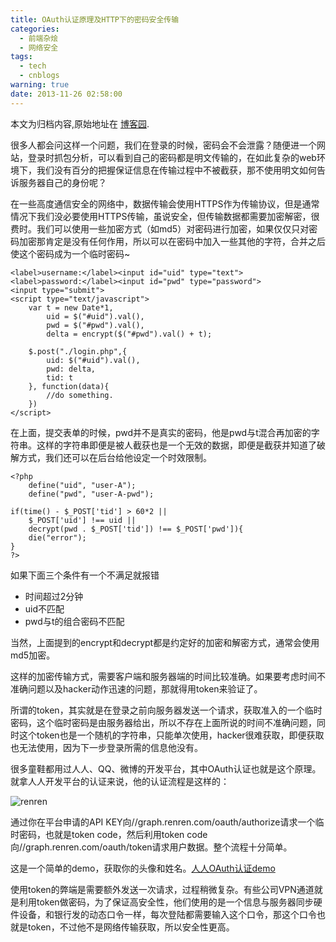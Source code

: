 ```yaml
---
title: OAuth认证原理及HTTP下的密码安全传输
categories:
  - 前端杂烩
  - 网络安全
tags:
  - tech
  - cnblogs
warning: true
date: 2013-11-26 02:58:00
---
```


<div class="history-article">本文为归档内容,原始地址在 <a href="http://www.cnblogs.com/hustskyking/archive/2013/11/26/authentication-in-web.html" target="_blank">博客园</a>.</div>

<p>很多人都会问这样一个问题，我们在登录的时候，密码会不会泄露？随便进一个网站，登录时抓包分析，可以看到自己的密码都是明文传输的，在如此复杂的web环境下，我们没有百分的把握保证信息在传输过程中不被截获，那不使用明文如何告诉服务器自己的身份呢？</p>
<p>在一些高度通信安全的网络中，数据传输会使用HTTPS作为传输协议，但是通常情况下我们没必要使用HTTPS传输，虽说安全，但传输数据都需要加密解密，很费时。我们可以使用一些加密方式（如md5）对密码进行加密，如果仅仅只对密码加密那肯定是没有任何作用，所以可以在密码中加入一些其他的字符，合并之后使这个密码成为一个临时密码~</p>

```
<label>username:</label><input id="uid" type="text">
<label>password:</label><input id="pwd" type="password">
<input type="submit">
<script type="text/javascript">
    var t = new Date*1,
        uid = $("#uid").val(),
        pwd = $("#pwd").val(),
        delta = encrypt($("#pwd").val() + t);

    $.post("./login.php",{
        uid: $("#uid").val(),
        pwd: delta,
        tid: t
    }, function(data){
        //do something.
    })
</script>

```

<p>在上面，提交表单的时候，pwd并不是真实的密码，他是pwd与t混合再加密的字符串。这样的字符串即便是被人截获也是一个无效的数据，即便是截获并知道了破解方式，我们还可以在后台给他设定一个时效限制。</p>

```
<?php
    define("uid", "user-A");
    define("pwd", "user-A-pwd");

if(time() - $_POST['tid'] > 60*2 ||
    $_POST['uid'] !== uid ||
    decrypt(pwd . $_POST['tid']) !== $_POST['pwd']){
    die("error");
}
?>

```

<p>如果下面三个条件有一个不满足就报错</p>
<ul>
<li>时间超过2分钟</li>
<li>uid不匹配</li>
<li>pwd与t的组合密码不匹配</li>
</ul>
<p>当然，上面提到的encrypt和decrypt都是约定好的加密和解密方式，通常会使用md5加密。</p>
<p>这样的加密传输方式，需要客户端和服务器端的时间比较准确。如果要考虑时间不准确问题以及hacker动作迅速的问题，那就得用token来验证了。</p>
<p>所谓的token，其实就是在登录之前向服务器发送一个请求，获取准入的一个临时密码，这个临时密码是由服务器给出，所以不存在上面所说的时间不准确问题，同时这个token也是一个随机的字符串，只能单次使用，hacker很难获取，即便获取也无法使用，因为下一步登录所需的信息他没有。</p>
<p>很多童鞋都用过人人、QQ、微博的开发平台，其中OAuth认证也就是这个原理。就拿人人开发平台的认证来说，他的认证流程是这样的：&nbsp;</p>
<p><img src="http://images.cnitblog.com/blog/387325/201311/26144042-63a32b86b7574f06adb31c99a39b4316.png" alt="renren"></p>
<p>通过你在平台申请的API KEY向//graph.renren.com/oauth/authorize请求一个临时密码，也就是token code，然后利用token code向//graph.renren.com/oauth/token请求用户数据。整个流程十分简单。</p>
<p>这是一个简单的demo，获取你的头像和姓名。<a href="http://qianduannotes.duapp.com/renren/enter.html" target="_blank">人人OAuth认证demo</a></p>
<p>使用token的弊端是需要额外发送一次请求，过程稍微复杂。有些公司VPN通道就是利用token做密码，为了保证高安全性，他们使用的是一个信息与服务器同步硬件设备，和银行发的动态口令一样，每次登陆都需要输入这个口令，那这个口令也就是token，不过他不是网络传输获取，所以安全性更高。</p>

